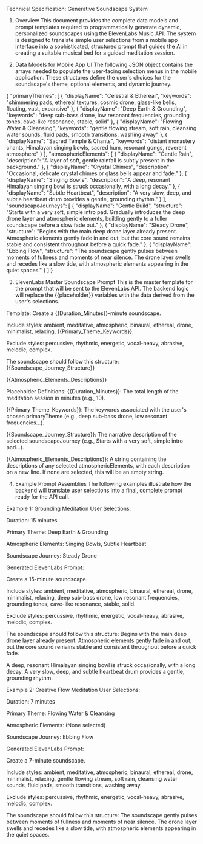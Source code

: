 Technical Specification: Generative Soundscape System
1. Overview
This document provides the complete data models and prompt templates required to programmatically generate dynamic, personalized soundscapes using the ElevenLabs Music API. The system is designed to translate simple user selections from a mobile app interface into a sophisticated, structured prompt that guides the AI in creating a suitable musical bed for a guided meditation session.

2. Data Models for Mobile App UI
The following JSON object contains the arrays needed to populate the user-facing selection menus in the mobile application. These structures define the user's choices for the soundscape's theme, optional elements, and dynamic journey.

{
  "primaryThemes": [
    {
      "displayName": "Celestial & Ethereal",
      "keywords": "shimmering pads, ethereal textures, cosmic drone, glass-like bells, floating, vast, expansive"
    },
    {
      "displayName": "Deep Earth & Grounding",
      "keywords": "deep sub-bass drone, low resonant frequencies, grounding tones, cave-like resonance, stable, solid"
    },
    {
      "displayName": "Flowing Water & Cleansing",
      "keywords": "gentle flowing stream, soft rain, cleansing water sounds, fluid pads, smooth transitions, washing away"
    },
    {
      "displayName": "Sacred Temple & Chants",
      "keywords": "distant monastery chants, Himalayan singing bowls, sacred hum, resonant gongs, reverent atmosphere"
    }
  ],
  "atmosphericElements": [
    {
      "displayName": "Gentle Rain",
      "description": "A layer of soft, gentle rainfall is subtly present in the background."
    },
    {
      "displayName": "Crystal Chimes",
      "description": "Occasional, delicate crystal chimes or glass bells appear and fade."
    },
    {
      "displayName": "Singing Bowls",
      "description": "A deep, resonant Himalayan singing bowl is struck occasionally, with a long decay."
    },
    {
      "displayName": "Subtle Heartbeat",
      "description": "A very slow, deep, and subtle heartbeat drum provides a gentle, grounding rhythm."
    }
  ],
  "soundscapeJourneys": [
    {
      "displayName": "Gentle Build",
      "structure": "Starts with a very soft, simple intro pad. Gradually introduces the deep drone layer and atmospheric elements, building gently to a fuller soundscape before a slow fade out."
    },
    {
      "displayName": "Steady Drone",
      "structure": "Begins with the main deep drone layer already present. Atmospheric elements gently fade in and out, but the core sound remains stable and consistent throughout before a quick fade."
    },
    {
      "displayName": "Ebbing Flow",
      "structure": "The soundscape gently pulses between moments of fullness and moments of near silence. The drone layer swells and recedes like a slow tide, with atmospheric elements appearing in the quiet spaces."
    }
  ]
}

3. ElevenLabs Master Soundscape Prompt
This is the master template for the prompt that will be sent to the ElevenLabs API. The backend logic will replace the {{placeholder}} variables with the data derived from the user's selections.

Template:
Create a {{Duration_Minutes}}-minute soundscape.

Include styles: ambient, meditative, atmospheric, binaural, ethereal, drone, minimalist, relaxing, {{Primary_Theme_Keywords}}.

Exclude styles: percussive, rhythmic, energetic, vocal-heavy, abrasive, melodic, complex.

The soundscape should follow this structure: {{Soundscape_Journey_Structure}}

{{Atmospheric_Elements_Descriptions}}

Placeholder Definitions:
{{Duration_Minutes}}: The total length of the meditation session in minutes (e.g., 10).

{{Primary_Theme_Keywords}}: The keywords associated with the user's chosen primaryTheme (e.g., deep sub-bass drone, low resonant frequencies...).

{{Soundscape_Journey_Structure}}: The narrative description of the selected soundscapeJourney (e.g., Starts with a very soft, simple intro pad...).

{{Atmospheric_Elements_Descriptions}}: A string containing the descriptions of any selected atmosphericElements, with each description on a new line. If none are selected, this will be an empty string.

4. Example Prompt Assemblies
The following examples illustrate how the backend will translate user selections into a final, complete prompt ready for the API call.

Example 1: Grounding Meditation
User Selections:

Duration: 15 minutes

Primary Theme: Deep Earth & Grounding

Atmospheric Elements: Singing Bowls, Subtle Heartbeat

Soundscape Journey: Steady Drone

Generated ElevenLabs Prompt:

Create a 15-minute soundscape.

Include styles: ambient, meditative, atmospheric, binaural, ethereal, drone, minimalist, relaxing, deep sub-bass drone, low resonant frequencies, grounding tones, cave-like resonance, stable, solid.

Exclude styles: percussive, rhythmic, energetic, vocal-heavy, abrasive, melodic, complex.

The soundscape should follow this structure: Begins with the main deep drone layer already present. Atmospheric elements gently fade in and out, but the core sound remains stable and consistent throughout before a quick fade.

A deep, resonant Himalayan singing bowl is struck occasionally, with a long decay.
A very slow, deep, and subtle heartbeat drum provides a gentle, grounding rhythm.

Example 2: Creative Flow Meditation
User Selections:

Duration: 7 minutes

Primary Theme: Flowing Water & Cleansing

Atmospheric Elements: (None selected)

Soundscape Journey: Ebbing Flow

Generated ElevenLabs Prompt:

Create a 7-minute soundscape.

Include styles: ambient, meditative, atmospheric, binaural, ethereal, drone, minimalist, relaxing, gentle flowing stream, soft rain, cleansing water sounds, fluid pads, smooth transitions, washing away.

Exclude styles: percussive, rhythmic, energetic, vocal-heavy, abrasive, melodic, complex.

The soundscape should follow this structure: The soundscape gently pulses between moments of fullness and moments of near silence. The drone layer swells and recedes like a slow tide, with atmospheric elements appearing in the quiet spaces.

